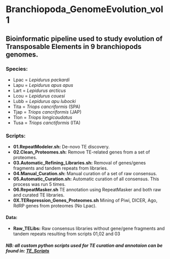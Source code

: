 # Branchiopoda_GenomeEvolution_vol1

## Bioinformatic pipeline used to study evolution of Transposable Elements in 9 branchiopods genomes.

### Species:  
 - Lpac = *Lepidurus packardi*
 - Lapu = *Lepidurus apus apus*
 - Lart = *Lepidurus arcticus*
 - Lcou = *Lepidurus couesi*
 - Lubb = *Lepidurus apu lubocki*
 - Tita = *Triops cancriformis* (SPA)
 - Tjap = *Triops cancriformis* (JAP)
 - Tlon = *Triops longicaudatus*
 - Tusa = *Triops canctiformis* (ITA) 

### Scripts:

- **01.RepeatModeler.sh:** De-novo TE discovery.  
- **02.Clean_Proteomes.sh:** Remove TE-related genes from a set of proteomes.  
- **03.Automatic_Refining_Libraries.sh:** Removal of genes/genes fragments and tandem repeats from libraries.  
- **04.Manual_Curation.sh:** Manual curation of a set of raw consensus.    
- **05.Automatic_Curation.sh:** Automatic curation of all consensus.  This process was run 5 times.  
- **06.RepeatMasker.sh** TE annotation using RepeatMasker and both raw and curated TE libraries.
- **0X.TERepression_Genes_Proteomes.sh** Mining of Piwi, DICER, Ago, RdRP genes from proteomes (No Lpac).

#### Data:
- **Raw_TELibs:** Raw consensus libraries without gene/gene fragments and tandem repeats resulting from scripts 01,02 and 03 

##### NB: all custom python scripts used for TE curation and annotaion can be found in: [TE_Scripts](https://github.com/jacopoM28/Python_Scripts/tree/main/TE_scripts)
 
